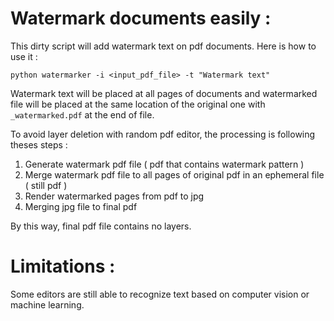 # Watermark documents easily : 

This dirty script will add watermark text on pdf documents. Here is how to use it : 

```
python watermarker -i <input_pdf_file> -t "Watermark text" 
```

Watermark text will be placed at all pages of documents and watermarked file will be placed at the same location of the original one with `_watermarked.pdf` at the end of file.

To avoid layer deletion with random pdf editor, the processing is following theses steps : 
1. Generate watermark pdf file ( pdf that contains watermark pattern ) 
2. Merge watermark pdf file to all pages of original pdf in an ephemeral file ( still pdf )
3. Render watermarked pages from pdf to jpg
4. Merging jpg file to final pdf

By this way, final pdf file contains no layers.

# Limitations :
Some editors are still able to recognize text based on computer vision or machine learning. 